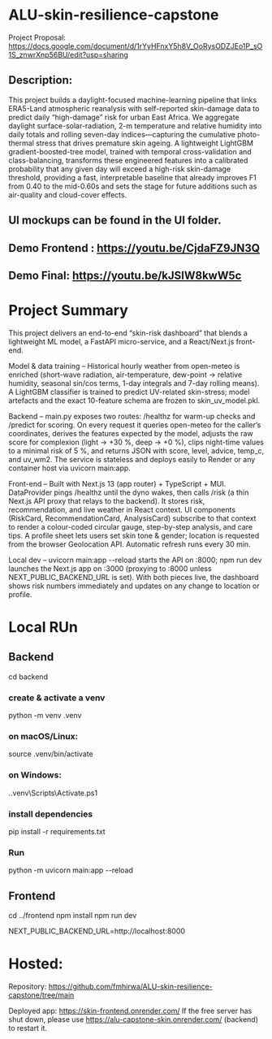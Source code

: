 # ALU-skin-resilience-capstone
Project Proposal: https://docs.google.com/document/d/1rYyHFnxY5h8V_OoRysODZJEo1P_sO1S_znwrXnp56BU/edit?usp=sharing

## Description: 

This project builds a daylight-focused machine-learning pipeline that links ERA5-Land atmospheric reanalysis with self-reported skin-damage data to predict daily “high-damage” risk for urban East Africa. We aggregate daylight surface-solar-radiation, 2-m temperature and relative humidity into daily totals and rolling seven-day indices—capturing the cumulative photo-thermal stress that drives premature skin ageing. A lightweight LightGBM gradient-boosted-tree model, trained with temporal cross-validation and class-balancing, transforms these engineered features into a calibrated probability that any given day will exceed a high-risk skin-damage threshold, providing a fast, interpretable baseline that already improves F1 from 0.40 to the mid-0.60s and sets the stage for future additions such as air-quality and cloud-cover effects.

## UI mockups can be found in the UI folder.
## Demo Frontend : https://youtu.be/CjdaFZ9JN3Q
## Demo Final: https://youtu.be/kJSIW8kwW5c

# Project Summary

This project delivers an end-to-end “skin-risk dashboard” that blends a lightweight ML model, a FastAPI micro-service, and a React/Next.js front-end.

Model & data training – Historical hourly weather from open-meteo is enriched (short-wave radiation, air-temperature, dew-point → relative humidity, seasonal sin/cos terms, 1-day integrals and 7-day rolling means). A LightGBM classifier is trained to predict UV-related skin-stress; model artefacts and the exact 10-feature schema are frozen to skin_uv_model.pkl.

Backend – main.py exposes two routes: /healthz for warm-up checks and /predict for scoring. On every request it queries open-meteo for the caller’s coordinates, derives the features expected by the model, adjusts the raw score for complexion (light → +30 %, deep → +0 %), clips night-time values to a minimal risk of 5 %, and returns JSON with score, level, advice, temp_c, and uv_wm2. The service is stateless and deploys easily to Render or any container host via uvicorn main:app.

Front-end – Built with Next.js 13 (app router) + TypeScript + MUI.
DataProvider pings /healthz until the dyno wakes, then calls /risk (a thin Next.js API proxy that relays to the backend). It stores risk, recommendation, and live weather in React context. UI components (RiskCard, RecommendationCard, AnalysisCard) subscribe to that context to render a colour-coded circular gauge, step-by-step analysis, and care tips. A profile sheet lets users set skin tone & gender; location is requested from the browser Geolocation API. Automatic refresh runs every 30 min.

Local dev – uvicorn main:app --reload starts the API on :8000; npm run dev launches the Next.js app on :3000 (proxying to :8000 unless NEXT_PUBLIC_BACKEND_URL is set). With both pieces live, the dashboard shows risk numbers immediately and updates on any change to location or profile.


# Local RUn

## Backend

cd backend

### create & activate a venv
python -m venv .venv
### on macOS/Linux:
source .venv/bin/activate
### on Windows:
.\.venv\Scripts\Activate.ps1

### install dependencies
pip install -r requirements.txt

### Run
python -m uvicorn main:app --reload

## Frontend

cd ../frontend
npm install
npm run dev

NEXT_PUBLIC_BACKEND_URL=http://localhost:8000

# Hosted:

Repository: https://github.com/fmhirwa/ALU-skin-resilience-capstone/tree/main

Deployed app: https://skin-frontend.onrender.com/
If the free server has shut down, please use https://alu-capstone-skin.onrender.com/ (backend) to restart it.
